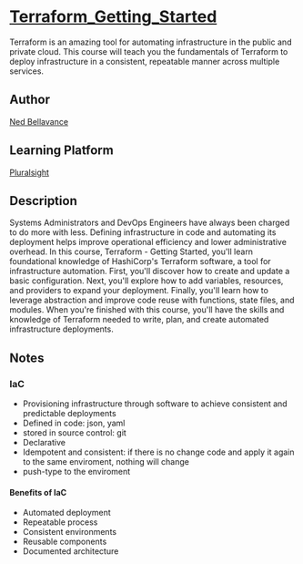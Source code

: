 # [Terraform_Getting_Started](https://app.pluralsight.com/library/courses/terraform-getting-started-2021)

Terraform is an amazing tool for automating infrastructure in the public and private cloud. This course will teach you the fundamentals of Terraform to deploy infrastructure in a consistent, repeatable manner across multiple services.

## Author

[Ned Bellavance](https://app.pluralsight.com/profile/author/edward-bellavance)

## Learning Platform

[Pluralsight](https://www.pluralsight.com/)

## Description
Systems Administrators and DevOps Engineers have always been charged to do more with less. Defining infrastructure in code and automating its deployment helps improve operational efficiency and lower administrative overhead. In this course, Terraform - Getting Started, you'll learn foundational knowledge of HashiCorp's Terraform software, a tool for infrastructure automation. First, you'll discover how to create and update a basic configuration. Next, you'll explore how to add variables, resources, and providers to expand your deployment. Finally, you'll learn how to leverage abstraction and improve code reuse with functions, state files, and modules. When you're finished with this course, you'll have the skills and knowledge of Terraform needed to write, plan, and create automated infrastructure deployments.

## Notes

### IaC
- Provisioning infrastructure through software to achieve consistent and predictable deployments
- Defined in code: json, yaml
- stored in source control: git
- Declarative
- Idempotent and consistent: if there is no change code and apply it again to the same enviroment, nothing will change
- push-type to the enviroment

#### Benefits of IaC
- Automated deployment
- Repeatable process
- Consistent environments
- Reusable components
- Documented architecture

